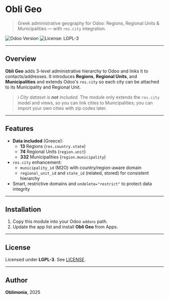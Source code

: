 # Obli Geo

> Greek administrative geography for Odoo: Regions, Regional Units & Municipalities — with `res.city` integration.

![Odoo Version](https://img.shields.io/badge/odoo-17.0%20%7C%2018.0-blue)
![License: LGPL-3](https://img.shields.io/badge/license-LGPL--3-green)

---

## Overview

**Obli Geo** adds 3-level administrative hierarchy to Odoo and links it to contacts/addresses.
It introduces **Regions**, **Regional Units**, and **Municipalities** and extends Odoo's `res.city` so each city can be attached to its Municipality and Regional Unit.

> ℹ️ *City dataset is **not** included.* The module only extends the `res.city` model and views, so you can link cities to Municipalities; you can import your own cities with zip codes later.

---

## Features

- **Data included** (Greece):
  - **13** Regions (`res.country.state`)
  - **74** Regional Units (`region.unit`)
  - **332** Municipalities (`region.municipality`)
- `res.city` enhancement:
  - `municipality_id` (M2O) with country/region-aware domain
  - `regional_unit_id` and `state_id` (related, stored) for consistent hierarchy
- Smart, restrictive domains and `ondelete="restrict"` to protect data integrity

---

## Installation

1. Copy this module into your Odoo `addons` path.
2. Update the app list and install **Obli Geo** from Apps.

---

## License

Licensed under **LGPL-3**. See [LICENSE](./LICENSE).

---

## Author

**Oblimonia**, 2025
